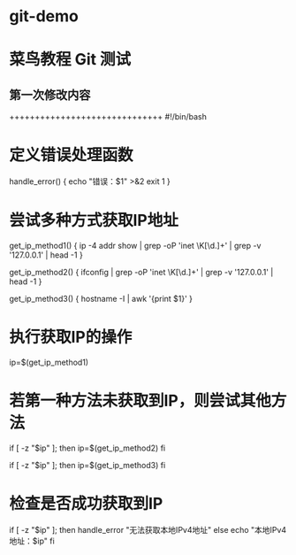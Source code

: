 # git-demo
# 菜鸟教程 Git 测试
## 第一次修改内容
++++++++++++++++++++++++++++++
#!/bin/bash

# 定义错误处理函数
handle_error() {
    echo "错误：$1" >&2
    exit 1
}

# 尝试多种方式获取IP地址
get_ip_method1() {
    ip -4 addr show | grep -oP 'inet \K[\d.]+' | grep -v '127.0.0.1' | head -1
}

get_ip_method2() {
    ifconfig | grep -oP 'inet \K[\d.]+' | grep -v '127.0.0.1' | head -1
}

get_ip_method3() {
    hostname -I | awk '{print $1}'
}

# 执行获取IP的操作
ip=$(get_ip_method1)

# 若第一种方法未获取到IP，则尝试其他方法
if [ -z "$ip" ]; then
    ip=$(get_ip_method2)
fi

if [ -z "$ip" ]; then
    ip=$(get_ip_method3)
fi

# 检查是否成功获取到IP
if [ -z "$ip" ]; then
    handle_error "无法获取本地IPv4地址"
else
    echo "本地IPv4地址：$ip"
fi  
